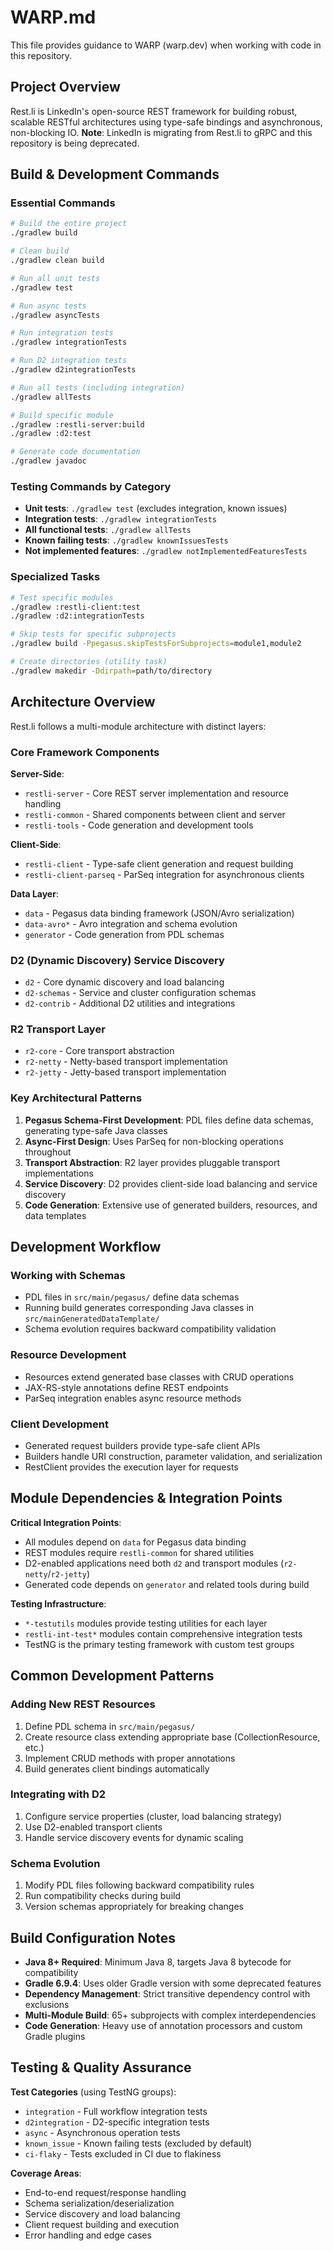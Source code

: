 # WARP.md

This file provides guidance to WARP (warp.dev) when working with code in this repository.

## Project Overview

Rest.li is LinkedIn's open-source REST framework for building robust, scalable RESTful architectures using type-safe bindings and asynchronous, non-blocking IO. **Note**: LinkedIn is migrating from Rest.li to gRPC and this repository is being deprecated.

## Build & Development Commands

### Essential Commands
```bash
# Build the entire project
./gradlew build

# Clean build
./gradlew clean build

# Run all unit tests
./gradlew test

# Run async tests  
./gradlew asyncTests

# Run integration tests
./gradlew integrationTests

# Run D2 integration tests
./gradlew d2integrationTests

# Run all tests (including integration)
./gradlew allTests

# Build specific module
./gradlew :restli-server:build
./gradlew :d2:test

# Generate code documentation
./gradlew javadoc
```

### Testing Commands by Category
- **Unit tests**: `./gradlew test` (excludes integration, known issues)
- **Integration tests**: `./gradlew integrationTests` 
- **All functional tests**: `./gradlew allTests`
- **Known failing tests**: `./gradlew knownIssuesTests`
- **Not implemented features**: `./gradlew notImplementedFeaturesTests`

### Specialized Tasks
```bash
# Test specific modules
./gradlew :restli-client:test
./gradlew :d2:integrationTests

# Skip tests for specific subprojects
./gradlew build -Ppegasus.skipTestsForSubprojects=module1,module2

# Create directories (utility task)
./gradlew makedir -Ddirpath=path/to/directory
```

## Architecture Overview

Rest.li follows a multi-module architecture with distinct layers:

### Core Framework Components

**Server-Side**:
- `restli-server` - Core REST server implementation and resource handling
- `restli-common` - Shared components between client and server
- `restli-tools` - Code generation and development tools

**Client-Side**:
- `restli-client` - Type-safe client generation and request building
- `restli-client-parseq` - ParSeq integration for asynchronous clients

**Data Layer**:
- `data` - Pegasus data binding framework (JSON/Avro serialization)
- `data-avro*` - Avro integration and schema evolution
- `generator` - Code generation from PDL schemas

### D2 (Dynamic Discovery) Service Discovery
- `d2` - Core dynamic discovery and load balancing
- `d2-schemas` - Service and cluster configuration schemas  
- `d2-contrib` - Additional D2 utilities and integrations

### R2 Transport Layer
- `r2-core` - Core transport abstraction
- `r2-netty` - Netty-based transport implementation
- `r2-jetty` - Jetty-based transport implementation

### Key Architectural Patterns

1. **Pegasus Schema-First Development**: PDL files define data schemas, generating type-safe Java classes
2. **Async-First Design**: Uses ParSeq for non-blocking operations throughout
3. **Transport Abstraction**: R2 layer provides pluggable transport implementations
4. **Service Discovery**: D2 provides client-side load balancing and service discovery
5. **Code Generation**: Extensive use of generated builders, resources, and data templates

## Development Workflow

### Working with Schemas
- PDL files in `src/main/pegasus/` define data schemas
- Running build generates corresponding Java classes in `src/mainGeneratedDataTemplate/`
- Schema evolution requires backward compatibility validation

### Resource Development
- Resources extend generated base classes with CRUD operations
- JAX-RS-style annotations define REST endpoints
- ParSeq integration enables async resource methods

### Client Development  
- Generated request builders provide type-safe client APIs
- Builders handle URI construction, parameter validation, and serialization
- RestClient provides the execution layer for requests

## Module Dependencies & Integration Points

**Critical Integration Points**:
- All modules depend on `data` for Pegasus data binding
- REST modules require `restli-common` for shared utilities
- D2-enabled applications need both `d2` and transport modules (`r2-netty`/`r2-jetty`)
- Generated code depends on `generator` and related tools during build

**Testing Infrastructure**:
- `*-testutils` modules provide testing utilities for each layer
- `restli-int-test*` modules contain comprehensive integration tests
- TestNG is the primary testing framework with custom test groups

## Common Development Patterns

### Adding New REST Resources
1. Define PDL schema in `src/main/pegasus/`
2. Create resource class extending appropriate base (CollectionResource, etc.)
3. Implement CRUD methods with proper annotations
4. Build generates client bindings automatically

### Integrating with D2
1. Configure service properties (cluster, load balancing strategy)
2. Use D2-enabled transport clients
3. Handle service discovery events for dynamic scaling

### Schema Evolution
1. Modify PDL files following backward compatibility rules
2. Run compatibility checks during build
3. Version schemas appropriately for breaking changes

## Build Configuration Notes

- **Java 8+ Required**: Minimum Java 8, targets Java 8 bytecode for compatibility
- **Gradle 6.9.4**: Uses older Gradle version with some deprecated features
- **Dependency Management**: Strict transitive dependency control with exclusions
- **Multi-Module Build**: 65+ subprojects with complex interdependencies
- **Code Generation**: Heavy use of annotation processors and custom Gradle plugins

## Testing & Quality Assurance

**Test Categories** (using TestNG groups):
- `integration` - Full workflow integration tests
- `d2integration` - D2-specific integration tests  
- `async` - Asynchronous operation tests
- `known_issue` - Known failing tests (excluded by default)
- `ci-flaky` - Tests excluded in CI due to flakiness

**Coverage Areas**:
- End-to-end request/response handling
- Schema serialization/deserialization  
- Service discovery and load balancing
- Client request building and execution
- Error handling and edge cases